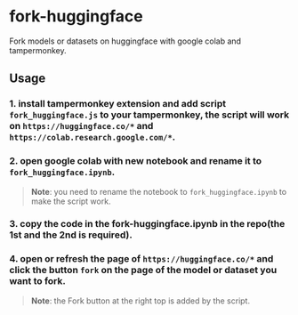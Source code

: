 # fork-huggingface
Fork models or datasets on huggingface with google colab and tampermonkey.

## Usage

### 1. install tampermonkey extension and add script `fork_huggingface.js` to your tampermonkey, the script will work on `https://huggingface.co/*` and `https://colab.research.google.com/*`.

### 2. open google colab with new notebook and rename it to `fork_huggingface.ipynb`.

> **Note**: you need to rename the notebook to `fork_huggingface.ipynb` to make the script work.

### 3. copy the code in the fork-huggingface.ipynb in the repo(the 1st and the 2nd is required).

### 4. open or refresh the page of `https://huggingface.co/*` and click the button `fork` on the page of the model or dataset you want to fork.

> **Note**: the Fork button at the right top  is added by the script.